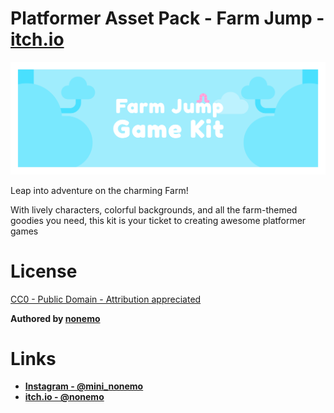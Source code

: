 # Platformer Asset Pack - Farm Jump - [itch.io](https://nonemo.itch.io/farm-jump-asset-kit)

![Banner](presentation/Itch%20-%20Banner.png)

Leap into adventure on the charming Farm!

​With lively characters, colorful backgrounds, and all the farm-themed goodies you need, this kit is your ticket to creating awesome platformer games​

# License

[CC0 - Public Domain - Attribution appreciated](assets/license.md)

**Authored by [nonemo](https://nonemo.itch.io/)**

# Links

- **[Instagram - @mini_nonemo](https://www.instagram.com/mini_nonemo)**
- **[itch.io - @nonemo](https://nonemo.itch.io/)**